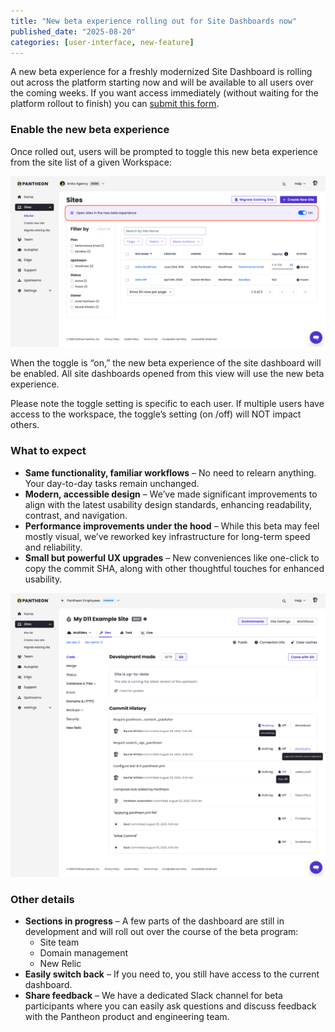 ```yaml
---
title: "New beta experience rolling out for Site Dashboards now"
published_date: "2025-08-20"
categories: [user-interface, new-feature]
---
```

A new beta experience for a freshly modernized Site Dashboard is rolling out across the platform starting now and will be available to all users over the coming weeks. If you want access immediately (without waiting for the platform rollout to finish) you can [submit this form](https://forms.gle/jzERvoCUzD7U7iqs7). 

### Enable the new beta experience 

Once rolled out, users will be prompted to toggle this new beta experience from the site list of a given Workspace:  

![Shows a site list for a professional workspace, with a banner at the top to toggle the new beta experienec off/on for site dashboards](../images/release-notes/toggle-beta-dash-banner.png)

When the toggle is “on,” the new beta experience of the site dashboard will be enabled. All site dashboards opened from this view will use the new beta experience.

<Alert title="Note" type="info">

Please note the toggle setting is specific to each user. If multiple users have access to the workspace, the toggle’s setting (on /off) will NOT impact others. 

</Alert>

### What to expect 

* **Same functionality, familiar workflows** – No need to relearn anything. Your day-to-day tasks remain unchanged.
* **Modern, accessible design** – We’ve made significant improvements to align with the latest usability design standards, enhancing readability, contrast, and navigation.
* **Performance improvements under the hood** – While this beta may feel mostly visual, we’ve reworked key infrastructure for long-term speed and reliability.
* **Small but powerful UX upgrades** – New conveniences like one-click to copy the commit SHA, along with other thoughtful touches for enhanced usability.

![Shows a preview of the new/fresh commit log](../images/release-notes/full-context-commit-history.png)


### Other details
* **Sections in progress** – A few parts of the dashboard are still in development and will roll out over the course of the beta program:
  * Site team
  * Domain management
  * New Relic 
* **Easily switch back** – If you need to, you still have access to the current dashboard.
* **Share feedback** – We have a dedicated Slack channel for beta participants where you can easily ask questions and discuss feedback with the Pantheon product and engineering team.

